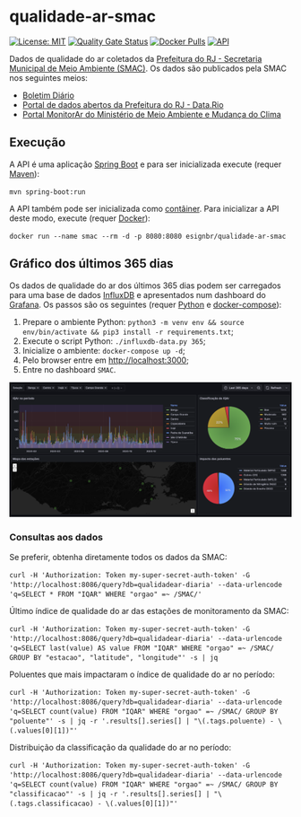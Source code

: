 # qualidade-ar-smac

[![License: MIT](https://img.shields.io/badge/License-MIT-yellow.svg)](https://opensource.org/licenses/MIT) [![Quality Gate Status](https://sonarcloud.io/api/project_badges/measure?project=esign-consulting_qualidade-ar-smac&metric=alert_status)](https://sonarcloud.io/summary/new_code?id=esign-consulting_qualidade-ar-smac) [![Docker Pulls](https://img.shields.io/docker/pulls/esignbr/qualidade-ar-smac.svg)](https://hub.docker.com/r/esignbr/qualidade-ar-smac) [![API](https://img.shields.io/website-up-down-green-red/http/www.esign.com.br:13887/actuator/health.svg?label=API)](http://www.esign.com.br:13887/boletim)

Dados de qualidade do ar coletados da [Prefeitura do RJ - Secretaria Municipal de Meio Ambiente (SMAC)](https://ambienteclima.prefeitura.rio). Os dados são publicados pela SMAC nos seguintes meios:

- [Boletim Diário](http://jeap.rio.rj.gov.br/je-metinfosmac/boletim)
- [Portal de dados abertos da Prefeitura do RJ - Data.Rio](https://www.data.rio/maps/5b1bf5c3e5114564bbf9b7a372b85e17/about)
- [Portal MonitorAr do Ministério de Meio Ambiente e Mudança do Clima](https://monitorar.mma.gov.br)

## Execução

A API é uma aplicação [Spring Boot](https://spring.io/projects/spring-boot) e para ser inicializada execute (requer [Maven](https://maven.apache.org)):

`mvn spring-boot:run`

A API também pode ser inicializada como [contâiner](https://en.wikipedia.org/wiki/Container_Linux). Para inicializar a API deste modo, execute (requer [Docker](https://www.docker.com)):

`docker run --name smac --rm -d -p 8080:8080 esignbr/qualidade-ar-smac`

## Gráfico dos últimos 365 dias

Os dados de qualidade do ar dos últimos 365 dias podem ser carregados para uma base de dados [InfluxDB](https://www.influxdata.com/products/influxdb) e apresentados num dashboard do [Grafana](https://grafana.com). Os passos são os seguintes (requer [Python](https://www.python.org) e [docker-compose](https://docs.docker.com/compose)):

1. Prepare o ambiente Python: `python3 -m venv env && source env/bin/activate && pip3 install -r requirements.txt`;
2. Execute o script Python: `./influxdb-data.py 365`;
3. Inicialize o ambiente: `docker-compose up -d`;
4. Pelo browser entre em <http://localhost:3000>;
5. Entre no dashboard `SMAC`.

![SMAC dashboard](last365d.png)

### Consultas aos dados

Se preferir, obtenha diretamente todos os dados da SMAC:

`curl -H 'Authorization: Token my-super-secret-auth-token' -G 'http://localhost:8086/query?db=qualidadear-diaria' --data-urlencode 'q=SELECT * FROM "IQAR" WHERE "orgao" =~ /SMAC/'`

Último índice de qualidade do ar das estações de monitoramento da SMAC:

`curl -H 'Authorization: Token my-super-secret-auth-token' -G 'http://localhost:8086/query?db=qualidadear-diaria' --data-urlencode 'q=SELECT last(value) AS value FROM "IQAR" WHERE "orgao" =~ /SMAC/ GROUP BY "estacao", "latitude", "longitude"' -s | jq`

Poluentes que mais impactaram o índice de qualidade do ar no período:

`curl -H 'Authorization: Token my-super-secret-auth-token' -G 'http://localhost:8086/query?db=qualidadear-diaria' --data-urlencode 'q=SELECT count(value) FROM "IQAR" WHERE "orgao" =~ /SMAC/ GROUP BY "poluente"' -s | jq -r '.results[].series[] | "\(.tags.poluente) - \(.values[0][1])"'`

Distribuição da classificação da qualidade do ar no período:

`curl -H 'Authorization: Token my-super-secret-auth-token' -G 'http://localhost:8086/query?db=qualidadear-diaria' --data-urlencode 'q=SELECT count(value) FROM "IQAR" WHERE "orgao" =~ /SMAC/ GROUP BY "classificacao"' -s | jq -r '.results[].series[] | "\(.tags.classificacao) - \(.values[0][1])"'`
